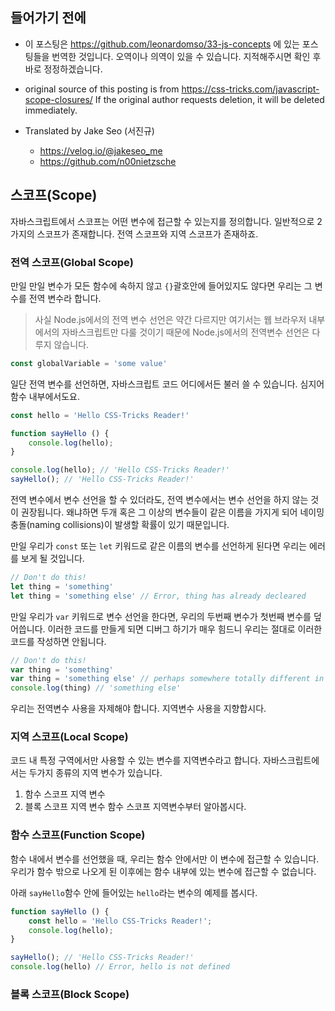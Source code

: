 ## 들어가기 전에
- 이 포스팅은 https://github.com/leonardomso/33-js-concepts 에 있는 포스팅들을 번역한 것입니다. 오역이나 의역이 있을 수 있습니다. 지적해주시면 확인 후 바로 정정하겠습니다.

- original source of this posting is from https://css-tricks.com/javascript-scope-closures/ If the original author requests deletion, it will be deleted immediately.

- Translated by Jake Seo (서진규)

	- https://velog.io/@jakeseo_me
	- https://github.com/n00nietzsche

## 스코프(Scope)
자바스크립트에서 스코프는 어떤 변수에 접근할 수 있는지를 정의합니다. 일반적으로 2가지의 스코프가 존재합니다. 전역 스코프와 지역 스코프가 존재하죠.

### 전역 스코프(Global Scope)
만일 만일 변수가 모든 함수에 속하지 않고 `{}`괄호안에 들어있지도 않다면 우리는 그 변수를 전역 변수라 합니다.
> 사실 Node.js에서의 전역 변수 선언은 약간 다르지만 여기서는 웹 브라우저 내부에서의 자바스크립트만 다룰 것이기 때문에 Node.js에서의 전역변수 선언은 다루지 않습니다.

```javascript
const globalVariable = 'some value'
```

일단 전역 변수를 선언하면, 자바스크립트 코드 어디에서든 불러 쓸 수 있습니다. 심지어 함수 내부에서도요.

```javascript
const hello = 'Hello CSS-Tricks Reader!'

function sayHello () {
	console.log(hello); 
}

console.log(hello); // 'Hello CSS-Tricks Reader!'
sayHello(); // 'Hello CSS-Tricks Reader!'
```

전역 변수에서 변수 선언을 할 수 있더라도, 전역 변수에서는 변수 선언을 하지 않는 것이 권장됩니다. 왜냐하면 두개 혹은 그 이상의 변수들이 같은 이름을 가지게 되어 네이밍 충돌(naming collisions)이 발생할 확률이 있기 때문입니다. 

만일 우리가 `const` 또는 `let` 키워드로 같은 이름의 변수를 선언하게 된다면 우리는 에러를 보게 될 것입니다.
```javascript
// Don't do this!
let thing = 'something'
let thing = 'something else' // Error, thing has already decleared
```

만일 우리가 `var` 키워드로 변수 선언을 한다면, 우리의 두번째 변수가 첫번째 변수를 덮어씁니다. 이러한 코드를 만들게 되면 디버그 하기가 매우 힘드니 우리는 절대로 이러한 코드를 작성하면 안됩니다.

```javascript
// Don't do this!
var thing = 'something'
var thing = 'something else' // perhaps somewhere totally different in your code
console.log(thing) // 'something else'
```
우리는 전역변수 사용을 자제해야 합니다.
지역변수 사용을 지향합시다.

### 지역 스코프(Local Scope)
코드 내 특정 구역에서만 사용할 수 있는 변수를 지역변수라고 합니다.
자바스크립트에서는 두가지 종류의 지역 변수가 있습니다.
1. 함수 스코프 지역 변수
2. 블록 스코프 지역 변수 
함수 스코프 지역변수부터 알아봅시다.

### 함수 스코프(Function Scope)
함수 내에서 변수를 선언했을 때, 우리는 함수 안에서만 이 변수에 접근할 수 있습니다. 우리가 함수 밖으로 나오게 된 이후에는 함수 내부에 있는 변수에 접근할 수 없습니다.

아래 `sayHello`함수 안에 들어있는 `hello`라는 변수의 예제를 봅시다.
```javascript
function sayHello () {
	const hello = 'Hello CSS-Tricks Reader!';
    console.log(hello);
}

sayHello(); // 'Hello CSS-Tricks Reader!'
console.log(hello) // Error, hello is not defined
```

### 블록 스코프(Block Scope)
